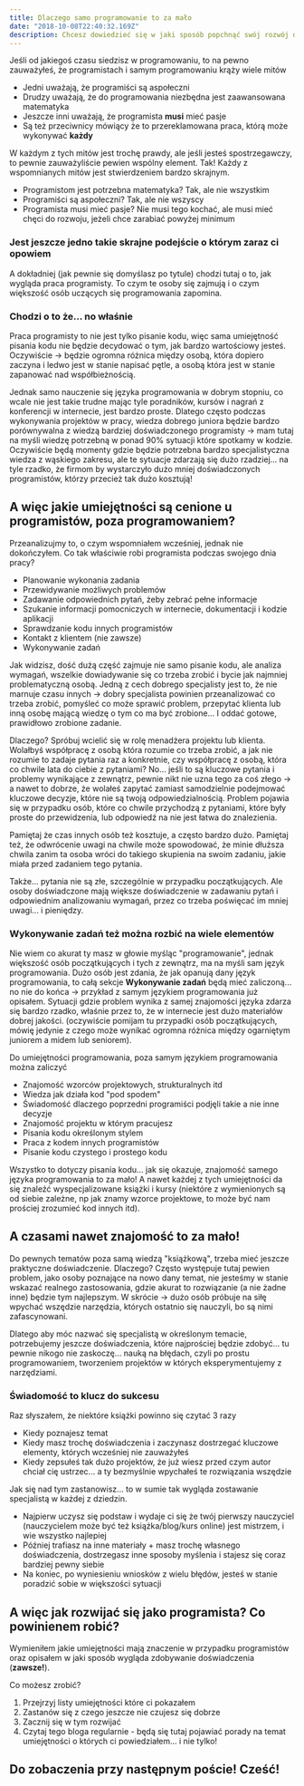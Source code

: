 ```yaml
---
title: Dlaczego samo programowanie to za mało
date: "2018-10-08T22:40:32.169Z"
description: Chcesz dowiedzieć się w jaki sposób popchnąć swój rozwój do przodu? Zapraszam do czytania!
---
```


Jeśli od jakiegoś czasu siedzisz w programowaniu, to na pewno zauważyłeś, że programistach i samym programowaniu krąży wiele mitów

- Jedni uważają, że programiści są aspołeczni
- Drudzy uważają, że do programowania niezbędna jest zaawansowana matematyka
- Jeszcze inni uważają, że programista **musi** mieć pasje
- Są też przeciwnicy mówiący że to przereklamowana praca, którą może wykonywać **każdy**

W każdym z tych mitów jest trochę prawdy, ale jeśli jesteś spostrzegawczy, to pewnie zauważyliście pewien wspólny element.
Tak! Każdy z wspomnianych mitów jest stwierdzeniem bardzo skrajnym.

- Programistom jest potrzebna matematyka? Tak, ale nie wszystkim
- Programiści są aspołeczni? Tak, ale nie wszyscy
- Programista musi mieć pasje? Nie musi tego kochać, ale musi mieć chęci do rozwoju, jeżeli chce zarabiać powyżej minimum

### Jest jeszcze jedno takie skrajne podejście o którym zaraz ci opowiem

A dokładniej (jak pewnie się domyślasz po tytule) chodzi tutaj o to, jak wygląda praca programisty.
To czym te osoby się zajmują i o czym większość osób uczących się programowania zapomina.

### Chodzi o to że... no właśnie

Praca programisty to nie jest tylko pisanie kodu, więc sama umiejętność pisania kodu nie będzie decydować o tym, jak bardzo wartościowy jesteś.
Oczywiście -> będzie ogromna różnica między osobą, która dopiero zaczyna i ledwo jest w stanie napisać pętle, a osobą która jest w stanie zapanować nad współbieżnością.

Jednak samo nauczenie się języka programowania w dobrym stopniu, co wcale nie jest takie trudne mając tyle poradników, kursów i nagrań z konferencji w internecie, jest bardzo proste.
Dlatego często podczas wykonywania projektów w pracy, wiedza dobrego juniora będzie bardzo porównywalna z wiedzą bardziej doświadczonego programisty -> mam tutaj na myśli wiedzę potrzebną w ponad 90% sytuacji które spotkamy w kodzie. Oczywiście będą momenty gdzie będzie potrzebna bardzo specjalistyczna wiedza z wąskiego zakresu, ale te sytuacje zdarzają się dużo rzadziej... na tyle rzadko, że firmom by wystarczyło dużo mniej doświadczonych programistów, którzy przecież tak dużo kosztują!

## A więc jakie umiejętności są cenione u programistów, poza programowaniem?

Przeanalizujmy to, o czym wspomniałem wcześniej, jednak nie dokończyłem.
Co tak właściwie robi programista podczas swojego dnia pracy?

- Planowanie wykonania zadania
- Przewidywanie możliwych problemów
- Zadawanie odpowiednich pytań, żeby zebrać pełne informacje
- Szukanie informacji pomocniczych w internecie, dokumentacji i kodzie aplikacji
- Sprawdzanie kodu innych programistów
- Kontakt z klientem (nie zawsze)
- Wykonywanie zadań

Jak widzisz, dość dużą część zajmuje nie samo pisanie kodu, ale analiza wymagań, wszelkie dowiadywanie się co trzeba zrobić i bycie jak najmniej problematyczną osobą.
Jedną z cech dobrego specjalisty jest to, że nie marnuje czasu innych -> dobry specjalista powinien przeanalizować co trzeba zrobić, pomyśleć co może sprawić problem, przepytać klienta lub inną osobę mającą wiedzę o tym co ma być zrobione...
I oddać gotowe, prawidłowo zrobione zadanie.

Dlaczego? Spróbuj wcielić się w rolę menadżera projektu lub klienta.
Wolałbyś współpracę z osobą która rozumie co trzeba zrobić, a jak nie rozumie to zadaje pytania raz a konkretnie, czy współpracę z osobą, która co chwile lata do ciebie z pytaniami?
No... jeśli to są kluczowe pytania i problemy wynikające z zewnątrz, pewnie nikt nie uzna tego za coś złego -> a nawet to dobrze, że wolałeś zapytać zamiast samodzielnie podejmować kluczowe decyzje, które nie są twoją odpowiedzialnością.
Problem pojawia się w przypadku osób, które co chwile przychodzą z pytaniami, które były proste do przewidzenia, lub odpowiedź na nie jest łatwa do znalezienia.

Pamiętaj że czas innych osób też kosztuje, a często bardzo dużo.
Pamiętaj też, że odwrócenie uwagi na chwile może spowodować, że minie dłuższa chwila zanim ta osoba wróci do takiego skupienia na swoim zadaniu, jakie miała przed zadaniem tego pytania.

Także... pytania nie są złe, szczególnie w przypadku początkujących. Ale osoby doświadczone mają większe doświadczenie w zadawaniu pytań i odpowiednim analizowaniu wymagań, przez co trzeba poświęcać im mniej uwagi... i pieniędzy.

### Wykonywanie zadań też można rozbić na wiele elementów

Nie wiem co akurat ty masz w głowie myśląc "programowanie", jednak większość osób początkujących i tych z zewnątrz, ma na myśli sam język programowania.
Dużo osób jest zdania, że jak opanują dany język programowania, to całą sekcje **Wykonywanie zadań** będą mieć zaliczoną... no nie do końca -> przykład z samym językiem programowania już opisałem.
Sytuacji gdzie problem wynika z samej znajomości języka zdarza się bardzo rzadko, właśnie przez to, że w internecie jest dużo materiałów dobrej jakości.
(oczywiście pomijam tu przypadki osób początkujących, mówię jedynie z czego może wynikać ogromna różnica między ogarniętym juniorem a midem lub seniorem).

Do umiejętności programowania, poza samym językiem programowania można zaliczyć

- Znajomość wzorców projektowych, strukturalnych itd
- Wiedza jak działa kod "pod spodem"
- Świadomość dlaczego poprzedni programiści podjęli takie a nie inne decyzje
- Znajomość projektu w którym pracujesz
- Pisania kodu określonym stylem
- Praca z kodem innych programistów
- Pisanie kodu czystego i prostego kodu

Wszystko to dotyczy pisania kodu... jak się okazuje, znajomość samego języka programowania to za mało!
A nawet każdej z tych umiejętności da się znaleźć wyspecjalizowane książki i kursy
(niektóre z wymienionych są od siebie zależne, np jak znamy wzorce projektowe, to może być nam prościej zrozumieć kod innych itd).

## A czasami nawet znajomość to za mało!

Do pewnych tematów poza samą wiedzą "książkową", trzeba mieć jeszcze praktyczne doświadczenie.
Dlaczego? Często występuje tutaj pewien problem, jako osoby poznające na nowo dany temat, nie jesteśmy w stanie wskazać realnego zastosowania, gdzie akurat to rozwiązanie (a nie żadne inne) będzie tym najlepszym.
W skrócie -> dużo osób próbuje na siłę wpychać wszędzie narzędzia, których ostatnio się nauczyli, bo są nimi zafascynowani.

Dlatego aby móc nazwać się specjalistą w określonym temacie, potrzebujemy jeszcze doświadczenia, które najprościej będzie zdobyć... tu pewnie nikogo nie zaskoczę... nauką na błędach, czyli po prostu programowaniem, tworzeniem projektów w których eksperymentujemy z narzędziami.

### Świadomość to klucz do sukcesu

Raz słyszałem, że niektóre książki powinno się czytać 3 razy

- Kiedy poznajesz temat
- Kiedy masz trochę doświadczenia i zaczynasz dostrzegać kluczowe elementy, których wcześniej nie zauważyłeś
- Kiedy zepsułeś tak dużo projektów, że już wiesz przed czym autor chciał cię ustrzec... a ty bezmyślnie wpychałeś te rozwiązania wszędzie

Jak się nad tym zastanowisz... to w sumie tak wygląda zostawanie specjalistą w każdej z dziedzin.

- Najpierw uczysz się podstaw i wydaje ci się że twój pierwszy nauczyciel (nauczycielem może być też książka/blog/kurs online) jest mistrzem, i wie wszystko najlepiej
- Później trafiasz na inne materiały + masz trochę własnego doświadczenia, dostrzegasz inne sposoby myślenia i stajesz się coraz bardziej pewny siebie
- Na koniec, po wyniesieniu wniosków z wielu błędów, jesteś w stanie poradzić sobie w większości sytuacji

## A więc jak rozwijać się jako programista? Co powinienem robić?

Wymieniłem jakie umiejętności mają znaczenie w przypadku programistów oraz opisałem w jaki sposób wygląda zdobywanie doświadczenia (**zawsze!**).

Co możesz zrobić?

1.  Przejrzyj listy umiejętności które ci pokazałem
2.  Zastanów się z czego jeszcze nie czujesz się dobrze
3.  Zacznij się w tym rozwijać
4.  Czytaj tego bloga regularnie - będą się tutaj pojawiać porady na temat umiejętności o których ci powiedziałem... i nie tylko!

## Do zobaczenia przy następnym poście! Cześć!
